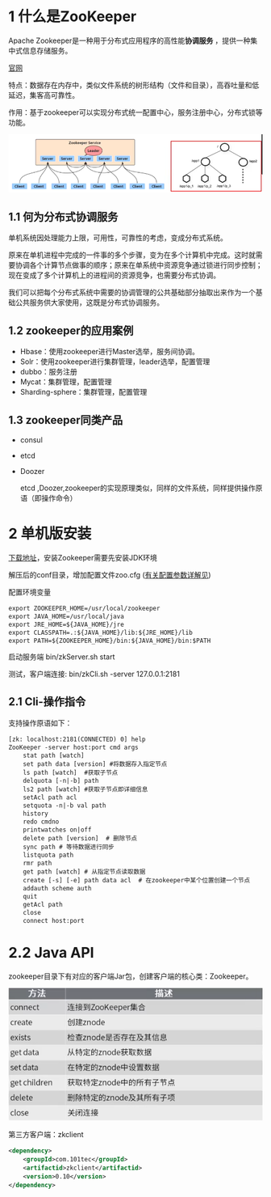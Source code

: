 # 1 什么是ZooKeeper

Apache Zookeeper是一种用于分布式应用程序的高性能**协调服务** ，提供一种集中式信息存储服务。

[官网](https://zookeeper.apache.org)

特点：数据存在内存中，类似文件系统的树形结构（文件和目录），高吞吐量和低延迟，集客高可靠性。

作用：基于zookeeper可以实现分布式统一配置中心，服务注册中心，分布式锁等功能。

![zookeeper-001](..\images\zookeeper-001.png)

## 1.1 何为分布式协调服务

单机系统因处理能力上限，可用性，可靠性的考虑，变成分布式系统。

原来在单机进程中完成的一件事的多个步骤，变为在多个计算机中完成。这时就需要协调各个计算节点做事的顺序；原来在单系统中资源竞争通过锁进行同步控制；现在变成了多个计算机上的进程间的资源竞争，也需要分布式协调。

我们可以把每个分布式系统中需要的协调管理的公共基础部分抽取出来作为一个基础公共服务供大家使用，这既是分布式协调服务。

## 1.2 zookeeper的应用案例

* Hbase：使用zookeeper进行Master选举，服务间协调。
* Solr：使用zookeeper进行集群管理，leader选举，配置管理
* dubbo：服务注册
* Mycat：集群管理，配置管理
* Sharding-sphere：集群管理，配置管理

## 1.3 zookeeper同类产品

* consul

* etcd 

* Doozer

  etcd ,Doozer,zookeeper的实现原理类似，同样的文件系统，同样提供操作原语（即操作命令）

# 2 单机版安装

[下载地址](https://mirrors.tuna.tsinghua.edu.cn/apache/zookeeper/zookeeper-3.4.14/zookeeper-3.4.14.tar.gz)，安装Zookeeper需要先安装JDK环境

解压后的conf目录，增加配置文件zoo.cfg ([有关配置参数详解见](https://zookeeper.apache.org/doc/r3.4.14/zookeeperAdmin.html#sc_configuration))

配置环境变量

```shell
export ZOOKEEPER_HOME=/usr/local/zookeeper
export JAVA_HOME=/usr/local/java
export JRE_HOME=${JAVA_HOME}/jre
export CLASSPATH=.:${JAVA_HOME}/lib:${JRE_HOME}/lib
export PATH=${ZOOKEEPER_HOME}/bin:${JAVA_HOME}/bin:$PATH
```

启动服务端  bin/zkServer.sh start

测试，客户端连接: bin/zkCli.sh -server 127.0.0.1:2181

## 2.1 Cli-操作指令

支持操作原语如下：

```shell
[zk: localhost:2181(CONNECTED) 0] help
ZooKeeper -server host:port cmd args
	stat path [watch]
	set path data [version] #将数据存入指定节点
	ls path [watch]  #获取子节点
	delquota [-n|-b] path
	ls2 path [watch] #获取子节点即详细信息
	setAcl path acl
	setquota -n|-b val path
	history 
	redo cmdno
	printwatches on|off
	delete path [version]  # 删除节点
	sync path # 等待数据进行同步
	listquota path
	rmr path
	get path [watch] # 从指定节点读取数据
	create [-s] [-e] path data acl  # 在zookeeper中某个位置创建一个节点
	addauth scheme auth
	quit 
	getAcl path
	close 
	connect host:port

```

# 2.2 Java API

zookeeper目录下有对应的客户端Jar包，创建客户端的核心类：Zookeeper。

![zookeeper-002](..\images\zookeeper-002.png)

第三方客户端：zkclient

```xml
<dependency>
    <groupId>com.101tec</groupId>
    <artifactid>zkclient</artifactid>
    <version>0.10</version>
</dependency>
```



